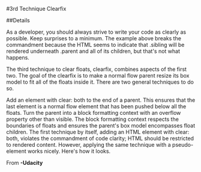 #3rd Technique Clearfix

##Details

As a developer, you should always strive to write your code as clearly as possible. Keep surprises to a minimum. The example above breaks the commandment because the HTML seems to indicate that .sibling will be rendered underneath .parent and all of its children, but that's not what happens.

The third technique to clear floats, clearfix, combines aspects of the first two. The goal of the clearfix is to make a normal flow parent resize its box model to fit all of the floats inside it. There are two general techniques to do so.

Add an element with clear: both to the end of a parent. This ensures that the last element is a normal flow element that has been pushed below all the floats.
Turn the parent into a block formatting context with an overflow property other than visible. The block formatting context respects the boundaries of floats and ensures the parent's box model encompasses float children.
The first technique by itself, adding an HTML element with clear: both, violates the commandment of code clarity; HTML should be restricted to rendered content. However, applying the same technique with a pseudo-element works nicely. Here's how it looks.

From **-Udacity**
